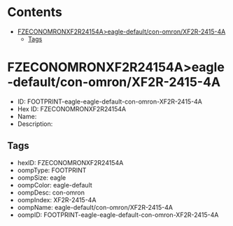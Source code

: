 



Contents
========

* [FZECONOMRONXF2R24154A>eagle-default/con-omron/XF2R-2415-4A](#fzeconomronxf2r24154aeagle-defaultcon-omronxf2r-2415-4a)
	* [Tags](#tags)

# FZECONOMRONXF2R24154A>eagle-default/con-omron/XF2R-2415-4A

- ID: FOOTPRINT-eagle-eagle-default-con-omron-XF2R-2415-4A
- Hex ID: FZECONOMRONXF2R24154A
- Name: 
- Description: 

## Tags

- hexID: FZECONOMRONXF2R24154A
- oompType: FOOTPRINT
- oompSize: eagle
- oompColor: eagle-default
- oompDesc: con-omron
- oompIndex: XF2R-2415-4A
- oompName: eagle-default/con-omron/XF2R-2415-4A
- oompID: FOOTPRINT-eagle-eagle-default-con-omron-XF2R-2415-4A
